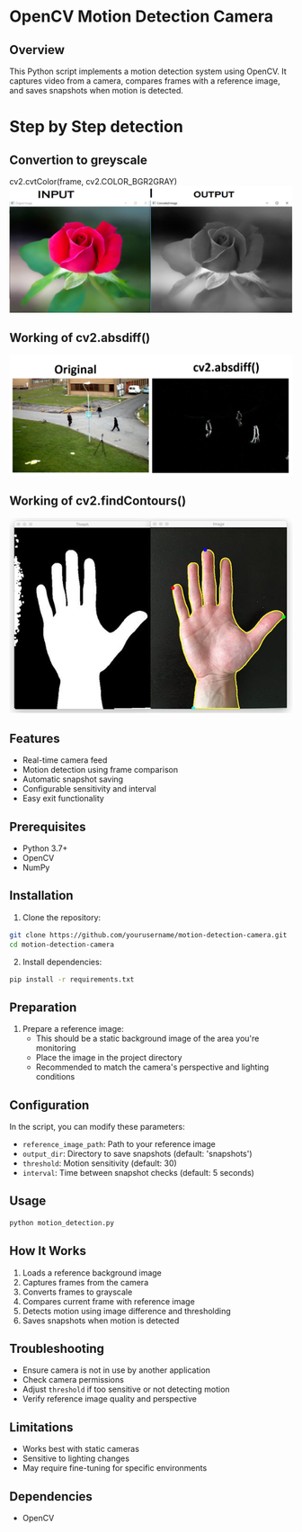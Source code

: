 # OpenCV Motion Detection Camera

## Overview
This Python script implements a motion detection system using OpenCV. It captures video from a camera, compares frames with a reference image, and saves snapshots when motion is detected.
# Step by Step detection
## Convertion to greyscale
cv2.cvtColor(frame, cv2.COLOR_BGR2GRAY)
![Alt Text](grey.png)
## Working of cv2.absdiff()
![Alt Text](abs.png)
## Working of cv2.findContours()
![Alt Text](counter-detection.jpg)

## Features
- Real-time camera feed
- Motion detection using frame comparison
- Automatic snapshot saving
- Configurable sensitivity and interval
- Easy exit functionality

## Prerequisites
- Python 3.7+
- OpenCV
- NumPy

## Installation

1. Clone the repository:
```bash
git clone https://github.com/yourusername/motion-detection-camera.git
cd motion-detection-camera
```

2. Install dependencies:
```bash
pip install -r requirements.txt
```

## Preparation
1. Prepare a reference image:
   - This should be a static background image of the area you're monitoring
   - Place the image in the project directory
   - Recommended to match the camera's perspective and lighting conditions

## Configuration
In the script, you can modify these parameters:
- `reference_image_path`: Path to your reference image
- `output_dir`: Directory to save snapshots (default: 'snapshots')
- `threshold`: Motion sensitivity (default: 30)
- `interval`: Time between snapshot checks (default: 5 seconds)

## Usage
```bash
python motion_detection.py
```

## How It Works
1. Loads a reference background image
2. Captures frames from the camera
3. Converts frames to grayscale
4. Compares current frame with reference image
5. Detects motion using image difference and thresholding
6. Saves snapshots when motion is detected

## Troubleshooting
- Ensure camera is not in use by another application
- Check camera permissions
- Adjust `threshold` if too sensitive or not detecting motion
- Verify reference image quality and perspective

## Limitations
- Works best with static cameras
- Sensitive to lighting changes
- May require fine-tuning for specific environments

## Dependencies
- OpenCV
